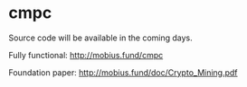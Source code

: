 # cmpc

Source code will be available in the coming days.

Fully functional:
http://mobius.fund/cmpc

Foundation paper:
http://mobius.fund/doc/Crypto_Mining.pdf
